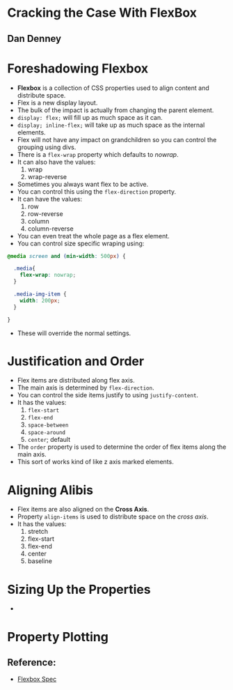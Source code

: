 # Cracking the Case With FlexBox
## Dan Denney

# Foreshadowing Flexbox
- **Flexbox** is a collection of CSS properties used to align content and distribute space.
- Flex is a new display layout.
- The bulk of the impact is actually from changing the parent element.
- `display: flex;` will fill up as much space as it can.
- `display; inline-flex;` will take up as much space as the internal elements.
- Flex will not have any impact on grandchildren so you can control the grouping using divs.
- There is a `flex-wrap` property which defaults to *nowrap*.
- It can also have the values:
  1. wrap
  2. wrap-reverse
- Sometimes you always want flex to be active.
- You can control this using the `flex-direction` property.
- It can have the values:
  1. row
  2. row-reverse
  3. column
  4. column-reverse
- You can even treat the whole page as a flex element.
- You can control size specific wraping using:
```css
@media screen and (min-width: 500px) {

  .media{
    flex-wrap: nowrap;
  }

  .media-img-item {
    width: 200px;
  }

}
```
- These will override the normal settings.

# Justification and Order
- Flex items are distributed along flex axis.
- The main axis is determined by `flex-direction`.
- You can control the side items justify to using `justify-content`.
- It has the values:
  1. `flex-start`
  2. `flex-end`
  3. `space-between`
  4. `space-around`
  5. `center`; default
- The `order` property is used to determine the order of flex items along the main axis.
- This sort of works kind of like z axis marked elements.

# Aligning Alibis
- Flex items are also aligned on the **Cross Axis**.
- Property `align-items` is used to distribute space on the *cross axis*.
- It has the values:
  1. stretch
  2. flex-start
  3. flex-end
  4. center
  5. baseline

# Sizing Up the Properties
- 



# Property Plotting

## Reference:
- [Flexbox Spec](http://go.codeschool.com/flebox-spec)
